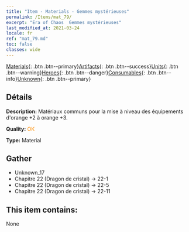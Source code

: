```yaml
---
title: "Item - Materials - Gemmes mystérieuses"
permalink: /Items/mat_79/
excerpt: "Era of Chaos  Gemmes mystérieuses"
last_modified_at: 2021-03-24
locale: fr
ref: "mat_79.md"
toc: false
classes: wide
---
```

 [Materials](/fr/Items/){: .btn .btn--primary}[Artifacts](/fr/Items/Artifacts/){: .btn .btn--success}[Units](/fr/Items/Units/){: .btn .btn--warning}[Heroes](/fr/Items/Heroes/){: .btn .btn--danger}[Consumables](/fr/Items/Consumables/){: .btn .btn--info}[Unknown](/fr/Items/Unknown/){: .btn .btn--primary}

## Détails
 **Description:** Matériaux communs pour la mise à niveau des équipements d'orange +2 à orange +3.

 **Quality:** <span style="color: #FF8C00">OK</span>

 **Type:** Material

## Gather

*    Unknown_17 
*    Chapitre 22 (Dragon de cristal) -> 22-1 
*    Chapitre 22 (Dragon de cristal) -> 22-5 
*    Chapitre 22 (Dragon de cristal) -> 22-11 

## This item contains:

  None

